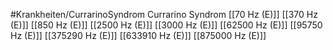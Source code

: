 #Krankheiten/CurrarinoSyndrom
Currarino Syndrom
[[70 Hz (E)]]
[[370 Hz (E)]]
[[850 Hz (E)]]
[[2500 Hz (E)]]
[[3000 Hz (E)]]
[[62500 Hz (E)]]
[[95750 Hz (E)]]
[[375290 Hz (E)]]
[[633910 Hz (E)]]
[[875000 Hz (E)]]